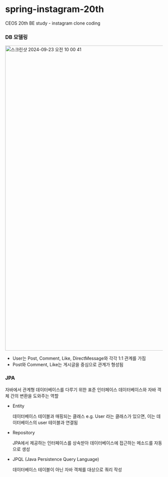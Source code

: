 # spring-instagram-20th
CEOS 20th BE study - instagram clone coding

### DB 모델링

<img width="973" alt="스크린샷 2024-09-23 오전 10 00 41" src="https://github.com/user-attachments/assets/16eb74ea-0603-469f-adc4-9f8fc935a89d">

- User는 Post, Comment, Like, DirectMessage와 각각 1:1 관계를 가짐
- Post와 Comment, Like는 게시글을 중심으로 관계가 형성됨


### JPA
자바에서 관계형 데이터베이스를 다루기 위한 표준 인터페이스
데이터베이스와 자바 객체 간의 변환을 도와주는 역할
- Entity
  
    데이터베이스 테이블과 매핑되는 클래스 e.g. User 라는 클래스가 있으면, 이는 데이터베이스의 user 테이블과 연결됨
- Repository
    
    JPA에서 제공하는 인터페이스를 상속받아 데이터베이스에 접근하는 메소드를 자동으로 생성
- JPQL (Java Persistence Query Language)
    
    데이터베이스 테이블이 아닌 자바 객체를 대상으로 쿼리 작성
    
